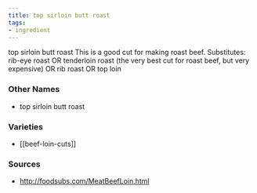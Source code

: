 ```yaml
---
title: top sirloin butt roast
tags:
- ingredient
---
```

top sirloin butt roast This is a good cut for making roast beef. Substitutes: rib-eye roast OR tenderloin roast (the very best cut for roast beef, but very expensive) OR rib roast OR top loin

### Other Names

* top sirloin butt roast

### Varieties

* [[beef-loin-cuts]]

### Sources
* http://foodsubs.com/MeatBeefLoin.html
